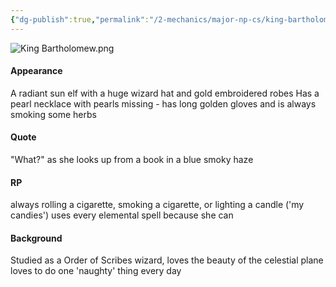 ```yaml
---
{"dg-publish":true,"permalink":"/2-mechanics/major-np-cs/king-bartholomew-hooke/"}
---
```



![King Bartholomew.png](/img/user/Z.Assets/King%20Bartholomew.png)
#### Appearance
A radiant sun elf with a huge wizard hat and gold embroidered robes
Has a pearl necklace with pearls missing - has long golden gloves and is always smoking some herbs
#### Quote
"What?" as she looks up from a book in a blue smoky haze
#### RP
always rolling a cigarette, smoking a cigarette, or lighting a candle ('my candies')
uses every elemental spell because she can

#### Background
Studied as a Order of Scribes wizard, loves the beauty of the celestial plane
loves to do one 'naughty' thing every day